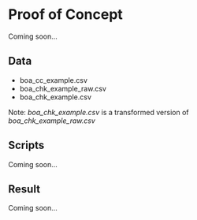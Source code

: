 # Proof of Concept
Coming soon...

## Data
<ul>
	<li>boa_cc_example.csv</li>
	<li>boa_chk_example_raw.csv</li>
	<li>boa_chk_example.csv</li>
</ul>

Note: <i>boa_chk_example.csv</i> is a transformed version of <i>boa_chk_example_raw.csv</i>


## Scripts
Coming soon...

## Result
Coming soon...